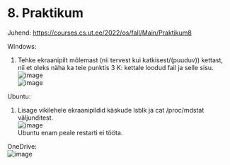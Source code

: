 # 8. Praktikum  

Juhend: https://courses.cs.ut.ee/2022/os/fall/Main/Praktikum8  

Windows:
1. Tehke ekraanipilt mõlemast (nii tervest kui katkisest/(puuduv)) kettast, nii et oleks näha ka teie punktis 3 K: kettale loodud fail ja selle sisu.  
![image](https://user-images.githubusercontent.com/59764874/201059692-40e8fdec-6e36-4dd8-8f01-6bd4cbdf084c.png)  
![image](https://user-images.githubusercontent.com/59764874/201060887-34066df5-3674-4b81-b0de-665354aa3040.png)

Ubuntu:
1. Lisage vikilehele ekraanipildid käskude lsblk ja cat /proc/mdstat väljunditest.  
![image](https://user-images.githubusercontent.com/59764874/201064286-955f35b7-f7c3-4323-abc2-ffe1a05641d9.png)  
Ubuntu enam peale restarti ei tööta.  

OneDrive:  
![image](https://user-images.githubusercontent.com/59764874/201198448-7fdd7368-87c9-4fae-9994-69517b21ff5e.png)
